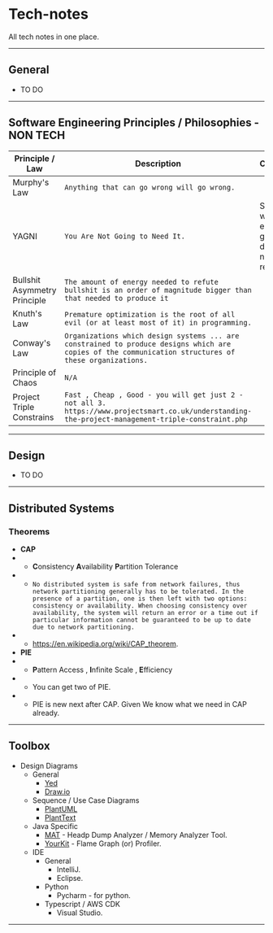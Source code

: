 # Tech-notes
All tech notes in one place.

------

## General

- TO DO

------

## Software Engineering Principles / Philosophies - NON TECH


| **Principle / Law**          | **Description**                                                                                                                                      | **Comments**                                           |
|------------------------------|------------------------------------------------------------------------------------------------------------------------------------------------------|--------------------------------------------------------|
| Murphy's Law                 | `Anything that can go wrong will go wrong.`                                                                                                          |                                                        |
| YAGNI                        | `You Are Not Going to Need It.`                                                                                                                      | Sometime we engineers' go on to do things not required. |
| Bullshit Asymmetry Principle | `The amount of energy needed to refute bullshit is an order of magnitude bigger than that needed to produce it`                                      ||
| Knuth's Law                  | `Premature optimization is the root of all evil (or at least most of it) in programming.    `                                                        |                                                        |
| Conway's Law                 | `Organizations which design systems ... are constrained to produce designs which are copies of the communication structures of these organizations.` |                                                        |
| Principle of Chaos           | `N/A`                                                                                                                                                |                                                        |
| Project Triple Constrains    | `Fast , Cheap , Good - you will get just 2 - not all 3. https://www.projectsmart.co.uk/understanding-the-project-management-triple-constraint.php`   |                                                        |

-----

## Design

- TO DO


-------


## Distributed Systems

### Theorems

* **CAP** 
* - **C**onsistency **A**vailability **P**artition Tolerance 
* - ```No distributed system is safe from network failures, thus network partitioning generally has to be tolerated. In the presence of a partition, one is then left with two options: consistency or availability. When choosing consistency over availability, the system will return an error or a time out if particular information cannot be guaranteed to be up to date due to network partitioning.```
* - https://en.wikipedia.org/wiki/CAP_theorem.
* **PIE**
* - **P**attern Access , **I**nfinite Scale , **E**fficiency
* - You can get two of PIE.
* - PIE is new next after CAP. Given We know what we need in CAP already. 

-------

## Toolbox

- Design Diagrams
  * General
    * [Yed](https://www.yworks.com/products/yed)
    * [Draw.io](https://app.diagrams.net/)
  * Sequence / Use Case Diagrams
    * [PlantUML](https://github.com/plantuml/plantuml)
    * [PlantText](https://www.planttext.com/)
  * Java Specific
    * [MAT](https://community.oracle.com/tech/developers/discussion/4483431/eclipse-mat-titbits) - Headp Dump Analyzer / Memory Analyzer Tool.
    * [YourKit](https://www.yourkit.com/docs/java/help/cpu_flame_graph.jsp) - Flame Graph (or) Profiler.
  * IDE
    * General
      * IntelliJ.
      * Eclipse.
    * Python
      * Pycharm - for python.
    * Typescript / AWS CDK
      * Visual Studio.


-------
